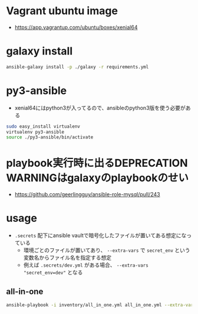 # Vagrant ubuntu image

- https://app.vagrantup.com/ubuntu/boxes/xenial64

# galaxy install

```sh
ansible-galaxy install -p ./galaxy -r requirements.yml
```

# py3-ansible

- xenial64にはpython3が入ってるので、ansibleのpython3版を使う必要がある

```sh
sudo easy_install virtualenv
virtualenv py3-ansible
source ./py3-ansible/bin/activate
```

# playbook実行時に出るDEPRECATION WARNINGはgalaxyのplaybookのせい

- https://github.com/geerlingguy/ansible-role-mysql/pull/243

# usage

- `.secrets` 配下にansible vaultで暗号化したファイルが置いてある想定になっている
  - 環境ごとのファイルが置いてあり、 `--extra-vars` で `secret_env` という変数名からファイル名を指定する想定
  - 例えば `.secrets/dev.yml` がある場合、 `--extra-vars "secret_env=dev"` となる

## all-in-one

```sh
ansible-playbook -i inventory/all_in_one.yml all_in_one.yml --extra-vars "secret_env=dev"
```
